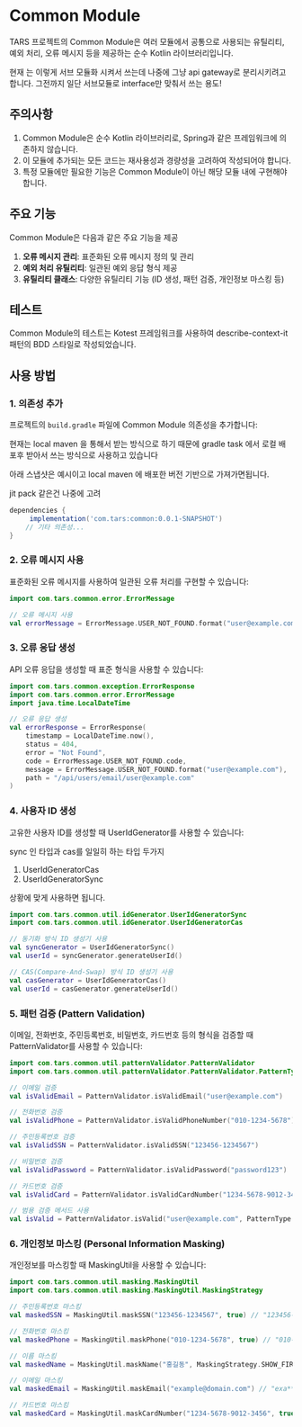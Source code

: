 # Common Module

TARS 프로젝트의 Common Module은 여러 모듈에서 공통으로 사용되는 유틸리티, 예외 처리, 오류 메시지 등을 제공하는 순수 Kotlin 라이브러리입니다.

현재 는 이렇게 서브 모듈화 시켜서 쓰는데
나중에 그냥 api gateway로 분리시키려고 합니다.
그전까지 일단 서브모듈로 interface만 맞춰서 쓰는 용도!

## 주의사항

1. Common Module은 순수 Kotlin 라이브러리로, Spring과 같은 프레임워크에 의존하지 않습니다.
2. 이 모듈에 추가되는 모든 코드는 재사용성과 경량성을 고려하여 작성되어야 합니다.
3. 특정 모듈에만 필요한 기능은 Common Module이 아닌 해당 모듈 내에 구현해야 합니다.

## 주요 기능

Common Module은 다음과 같은 주요 기능을 제공

1. **오류 메시지 관리**: 표준화된 오류 메시지 정의 및 관리
2. **예외 처리 유틸리티**: 일관된 예외 응답 형식 제공
3. **유틸리티 클래스**: 다양한 유틸리티 기능 (ID 생성, 패턴 검증, 개인정보 마스킹 등)

## 테스트

Common Module의 테스트는 Kotest 프레임워크를 사용하여 describe-context-it 패턴의 BDD 스타일로 작성되었습니다.

## 사용 방법

### 1. 의존성 추가

프로젝트의 `build.gradle` 파일에 Common Module 의존성을 추가합니다:

현재는 local maven 을 통해서 받는 방식으로 하기 때문에 gradle task 에서 로컬 배포후 받아서 쓰는 방식으로
사용하고 있습니다

아래 스냅샷은 예시이고 local maven 에 배포한 버전 기반으로 가져가면됩니다.

jit pack 같은건 나중에 고려

```gradle
dependencies {
     implementation('com.tars:common:0.0.1-SNAPSHOT')
    // 기타 의존성...
}
```

### 2. 오류 메시지 사용

표준화된 오류 메시지를 사용하여 일관된 오류 처리를 구현할 수 있습니다:

```kotlin
import com.tars.common.error.ErrorMessage

// 오류 메시지 사용
val errorMessage = ErrorMessage.USER_NOT_FOUND.format("user@example.com")
```

### 3. 오류 응답 생성

API 오류 응답을 생성할 때 표준 형식을 사용할 수 있습니다:

```kotlin
import com.tars.common.exception.ErrorResponse
import com.tars.common.error.ErrorMessage
import java.time.LocalDateTime

// 오류 응답 생성
val errorResponse = ErrorResponse(
    timestamp = LocalDateTime.now(),
    status = 404,
    error = "Not Found",
    code = ErrorMessage.USER_NOT_FOUND.code,
    message = ErrorMessage.USER_NOT_FOUND.format("user@example.com"),
    path = "/api/users/email/user@example.com"
)
```

### 4. 사용자 ID 생성

고유한 사용자 ID를 생성할 때 UserIdGenerator를 사용할 수 있습니다:

sync 인 타입과 cas를 일일히 하는 타입 두가지

1. UserIdGeneratorCas
2. UserIdGeneratorSync

상황에 맞게 사용하면 됩니다.

```kotlin
import com.tars.common.util.idGenerator.UserIdGeneratorSync
import com.tars.common.util.idGenerator.UserIdGeneratorCas

// 동기화 방식 ID 생성기 사용
val syncGenerator = UserIdGeneratorSync()
val userId = syncGenerator.generateUserId()

// CAS(Compare-And-Swap) 방식 ID 생성기 사용
val casGenerator = UserIdGeneratorCas()
val userId = casGenerator.generateUserId()
```

### 5. 패턴 검증 (Pattern Validation)

이메일, 전화번호, 주민등록번호, 비밀번호, 카드번호 등의 형식을 검증할 때 PatternValidator를 사용할 수 있습니다:

```kotlin
import com.tars.common.util.patternValidator.PatternValidator
import com.tars.common.util.patternValidator.PatternValidator.PatternType

// 이메일 검증
val isValidEmail = PatternValidator.isValidEmail("user@example.com")

// 전화번호 검증
val isValidPhone = PatternValidator.isValidPhoneNumber("010-1234-5678")

// 주민등록번호 검증
val isValidSSN = PatternValidator.isValidSSN("123456-1234567")

// 비밀번호 검증
val isValidPassword = PatternValidator.isValidPassword("password123")

// 카드번호 검증
val isValidCard = PatternValidator.isValidCardNumber("1234-5678-9012-3456")

// 범용 검증 메서드 사용
val isValid = PatternValidator.isValid("user@example.com", PatternType.EMAIL)
```

### 6. 개인정보 마스킹 (Personal Information Masking)

개인정보를 마스킹할 때 MaskingUtil을 사용할 수 있습니다:

```kotlin
import com.tars.common.util.masking.MaskingUtil
import com.tars.common.util.masking.MaskingUtil.MaskingStrategy

// 주민등록번호 마스킹
val maskedSSN = MaskingUtil.maskSSN("123456-1234567", true) // "123456-1******"

// 전화번호 마스킹
val maskedPhone = MaskingUtil.maskPhone("010-1234-5678", true) // "010-1234-****"

// 이름 마스킹
val maskedName = MaskingUtil.maskName("홍길동", MaskingStrategy.SHOW_FIRST_LAST) // "홍*동"

// 이메일 마스킹
val maskedEmail = MaskingUtil.maskEmail("example@domain.com") // "exa****@domain.com"

// 카드번호 마스킹
val maskedCard = MaskingUtil.maskCardNumber("1234-5678-9012-3456", true) // "1234-****-****-3456"
```


